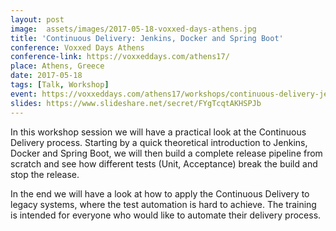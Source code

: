```yaml
---
layout: post
image:  assets/images/2017-05-18-voxxed-days-athens.jpg
title: 'Continuous Delivery: Jenkins, Docker and Spring Boot'
conference: Voxxed Days Athens
conference-link: https://voxxeddays.com/athens17/
place: Athens, Greece
date: 2017-05-18
tags: [Talk, Workshop]
event: https://voxxeddays.com/athens17/workshops/continuous-delivery-jenkins-docker-and-spring-boot/
slides: https://www.slideshare.net/secret/FYgTcqtAKHSPJb
---
```


In this workshop session we will have a practical look at the Continuous Delivery process. Starting by a quick theoretical introduction to Jenkins, Docker and Spring Boot, we will then build a complete release pipeline from scratch and see how different tests (Unit, Acceptance) break the build and stop the release.

In the end we will have a look at how to apply the Continuous Delivery to legacy systems, where the test automation is hard to achieve. The training is intended for everyone who would like to automate their delivery process.
